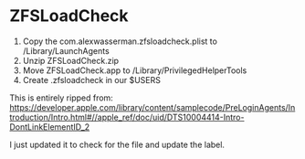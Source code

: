 ZFSLoadCheck
============

1. Copy the com.alexwasserman.zfsloadcheck.plist to /Library/LaunchAgents
2. Unzip ZFSLoadCheck.zip
3. Move ZFSLoadCheck.app to /Library/PrivilegedHelperTools
4. Create .zfsloadcheck in our $USERS

This is entirely ripped from: https://developer.apple.com/library/content/samplecode/PreLoginAgents/Introduction/Intro.html#//apple_ref/doc/uid/DTS10004414-Intro-DontLinkElementID_2

I just updated it to check for the file and update the label.

